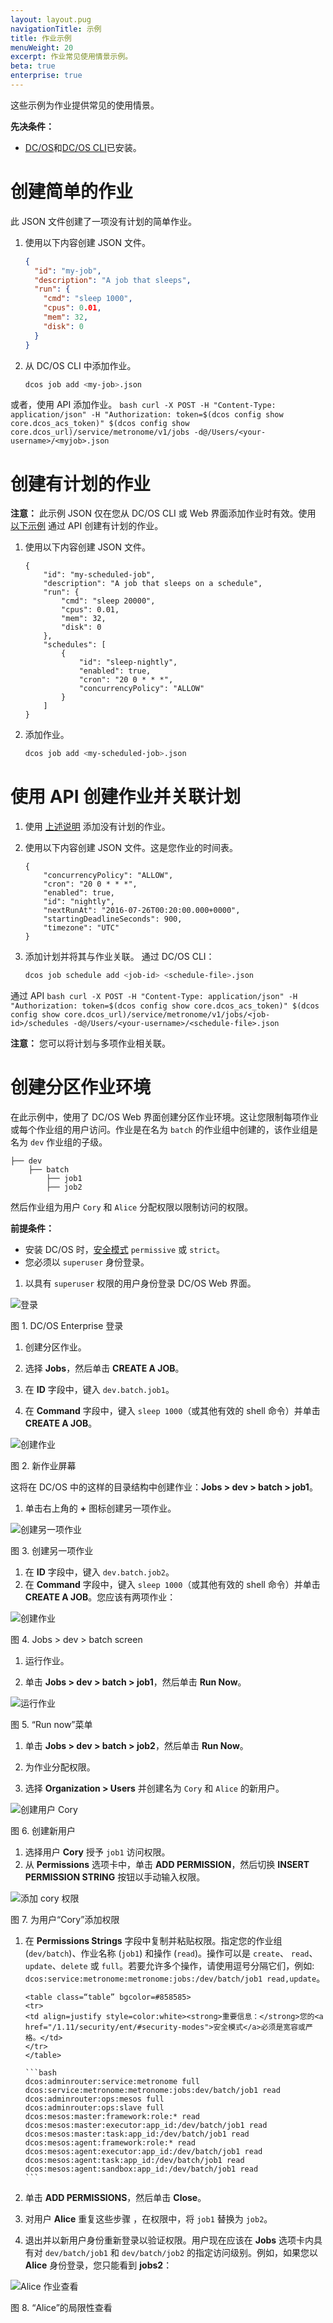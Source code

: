 ```yaml
---
layout: layout.pug
navigationTitle: 示例
title: 作业示例
menuWeight: 20
excerpt: 作业常见使用情景示例。
beta: true
enterprise: true
---
```


这些示例为作业提供常见的使用情景。

**先决条件：**

- [DC/OS](/cn/1.11/installing/)和[DC/OS CLI](/cn/1.11/cli/install/)已安装。

# <a name="create-job"></a>创建简单的作业

此 JSON 文件创建了一项没有计划的简单作业。

1. 使用以下内容创建 JSON 文件。
    ```json
    {
      "id": "my-job",
      "description": "A job that sleeps",
      "run": {
        "cmd": "sleep 1000",
        "cpus": 0.01,
        "mem": 32,
        "disk": 0
      }
    }
    ```

1. 从 DC/OS CLI 中添加作业。
    ```bash
    dcos job add <my-job>.json
    ```

 或者，使用 API 添加作业。
    ```bash
    curl -X POST -H "Content-Type: application/json" -H "Authorization: token=$(dcos config show core.dcos_acs_token)" $(dcos config show core.dcos_url)/service/metronome/v1/jobs -d@/Users/<your-username>/<myjob>.json
    ```

# <a name="create-job-schedule"></a>创建有计划的作业
**注意：** 此示例 JSON 仅在您从 DC/OS CLI 或 Web 界面添加作业时有效。使用 [以下示例](#schedule-with-api) 通过 API 创建有计划的作业。

1. 使用以下内容创建 JSON 文件。
    ```
    {
        "id": "my-scheduled-job",
        "description": "A job that sleeps on a schedule",
        "run": {
            "cmd": "sleep 20000",
            "cpus": 0.01,
            "mem": 32,
            "disk": 0
        },
        "schedules": [
            {
                "id": "sleep-nightly",
                "enabled": true,
                "cron": "20 0 * * *",
                "concurrencyPolicy": "ALLOW"
            }
        ]
    }
    ```

1. 添加作业。
    ```bash
    dcos job add <my-scheduled-job>.json
    ```

# <a name="schedule-with-api"></a>使用 API 创建作业并关联计划

1. 使用 [上述说明](#create-job) 添加没有计划的作业。

1. 使用以下内容创建 JSON 文件。这是您作业的时间表。

    ```
    {
        "concurrencyPolicy": "ALLOW",
        "cron": "20 0 * * *",
        "enabled": true,
        "id": "nightly",
        "nextRunAt": "2016-07-26T00:20:00.000+0000",
        "startingDeadlineSeconds": 900,
        "timezone": "UTC"
    }
    ```

1. 添加计划并将其与作业关联。
 通过 DC/OS CLI：
    ```bash
    dcos job schedule add <job-id> <schedule-file>.json
    ```

 通过 API
    ```bash
    curl -X POST -H "Content-Type: application/json" -H "Authorization: token=$(dcos config show core.dcos_acs_token)" $(dcos config show core.dcos_url)/service/metronome/v1/jobs/<job-id>/schedules -d@/Users/<your-username>/<schedule-file>.json
    ```

**注意：** 您可以将计划与多项作业相关联。

# 创建分区作业环境

在此示例中，使用了 DC/OS Web 界面创建分区作业环境。这让您限制每项作业或每个作业组的用户访问。作业是在名为 `batch` 的作业组中创建的，该作业组是名为 `dev` 作业组的子级。

```
├── dev
    ├── batch
        ├── job1
        ├── job2
```

然后作业组为用户 `Cory` 和 `Alice` 分配权限以限制访问的权限。

**前提条件：**

- 安装 DC/OS 时，[安全模式](/cn/1.11/security/ent/#security-modes) `permissive` 或 `strict`。
- 您必须以 `superuser` 身份登录。

1. 以具有 `superuser` 权限的用户身份登录 DC/OS Web 界面。

 ![登录](/cn/1.11/img/gui-installer-login-ee.gif)

 图 1. DC/OS Enterprise 登录

1. 创建分区作业。

 1. 选择 **Jobs**，然后单击 **CREATE A JOB**。
 1. 在 **ID** 字段中，键入 `dev.batch.job1`。
 1. 在 **Command** 字段中，键入 `sleep 1000`（或其他有效的 shell 命令）并单击 **CREATE A JOB**。

 ![创建作业](/cn/1.11/img/job-ex1.png)

 图 2. 新作业屏幕

 这将在 DC/OS 中的这样的目录结构中创建作业：**Jobs > dev > batch > job1**。

 1. 单击右上角的 **+** 图标创建另一项作业。

 ![创建另一项作业](/cn/1.11/img/job-ex2.png)

 图 3. 创建另一项作业

 1. 在 **ID** 字段中，键入 `dev.batch.job2`。
 1. 在 **Command** 字段中，键入 `sleep 1000`（或其他有效的 shell 命令）并单击 **CREATE A JOB**。您应该有两项作业：

 ![创建作业](/cn/1.11/img/job-ex3.png)

 图 4. Jobs > dev > batch screen

1. 运行作业。

 1. 单击 **Jobs > dev > batch > job1**，然后单击 **Run Now**。

 ![运行作业](/cn/1.11/img/job-ex4.png)

 图 5. “Run now”菜单

 1. 单击 **Jobs > dev > batch > job2**，然后单击 **Run Now**。

1. 为作业分配权限。

 1. 选择 **Organization > Users** 并创建名为 `Cory` 和 `Alice` 的新用户。

 ![创建用户 Cory](/cn/1.11/img/service-group3.png)

 图 6. 创建新用户

 1. 选择用户 **Cory** 授予 `job1` 访问权限。
 1. 从 **Permissions** 选项卡中，单击 **ADD PERMISSION**，然后切换 **INSERT PERMISSION STRING** 按钮以手动输入权限。

 ![添加 cory 权限](/cn/1.11/img/job-ex5.png)

 图 7. 为用户“Cory”添加权限

 1. 在 **Permissions Strings** 字段中复制并粘贴权限。指定您的作业组 (`dev/batch`)、作业名称 (`job1`) 和操作 (`read`)。操作可以是 `create`、 `read`、 `update`、`delete` 或 `full`。若要允许多个操作，请使用逗号分隔它们，例如: `dcos:service:metronome:metronome:jobs:/dev/batch/job1 read,update`。

        <table class=“table” bgcolor=#858585>
        <tr> 
        <td align=justify style=color:white><strong>重要信息：</strong>您的<a href="/1.11/security/ent/#security-modes">安全模式</a>必须是宽容或严格。</td> 
        </tr> 
        </table>

        ```bash
        dcos:adminrouter:service:metronome full
        dcos:service:metronome:metronome:jobs:dev/batch/job1 read
        dcos:adminrouter:ops:mesos full
        dcos:adminrouter:ops:slave full
        dcos:mesos:master:framework:role:* read
        dcos:mesos:master:executor:app_id:/dev/batch/job1 read
        dcos:mesos:master:task:app_id:/dev/batch/job1 read
        dcos:mesos:agent:framework:role:* read
        dcos:mesos:agent:executor:app_id:/dev/batch/job1 read
        dcos:mesos:agent:task:app_id:/dev/batch/job1 read
        dcos:mesos:agent:sandbox:app_id:/dev/batch/job1 read
        ```
 1. 单击 **ADD PERMISSIONS**，然后单击 **Close**。
 1. 对用户 **Alice** 重复这些步骤 ，在权限中，将 `job1` 替换为 `job2`。

1. 退出并以新用户身份重新登录以验证权限。用户现在应该在 **Jobs** 选项卡内具有对 `dev/batch/job1` 和 `dev/batch/job2` 的指定访问级别。例如，如果您以 **Alice** 身份登录，您只能看到 **jobs2**：

 ![Alice 作业查看](/cn/1.11/img/job-ex6.png)

 图 8. “Alice”的局限性查看
